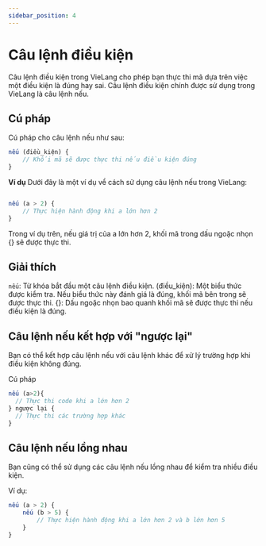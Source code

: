 ```yaml
---
sidebar_position: 4
---
```


# Câu lệnh điều kiện

Câu lệnh điều kiện trong VieLang cho phép bạn thực thi mã dựa trên việc một điều kiện là đúng hay sai. Câu lệnh điều kiện chính được sử dụng trong VieLang là câu lệnh nếu.

## Cú pháp
Cú pháp cho câu lệnh nếu như sau:

```js
nếu (điều_kiện) {
    // Khối mã sẽ được thực thi nếu điều kiện đúng
}
```

**Ví dụ**
Dưới đây là một ví dụ về cách sử dụng câu lệnh nếu trong VieLang:

```js

nếu (a > 2) {
    // Thực hiện hành động khi a lớn hơn 2
}
```
Trong ví dụ trên, nếu giá trị của a lớn hơn 2, khối mã trong dấu ngoặc nhọn {} sẽ được thực thi.


## Giải thích
`nếu`: Từ khóa bắt đầu một câu lệnh điều kiện.
(điều_kiện): Một biểu thức được kiểm tra. Nếu biểu thức này đánh giá là đúng, khối mã bên trong sẽ được thực thi.
{}: Dấu ngoặc nhọn bao quanh khối mã sẽ được thực thi nếu điều kiện là đúng.
## Câu lệnh nếu kết hợp với "ngược lại"
Bạn có thể kết hợp câu lệnh nếu với câu lệnh khác để xử lý trường hợp khi điều kiện không đúng.

Cú pháp

```js
nếu (a>2){
  // Thực thi code khi a lớn hơn 2
} ngược lại {
  // Thực thi các trường hợp khác
}

```

## Câu lệnh nếu lồng nhau
Bạn cũng có thể sử dụng các câu lệnh nếu lồng nhau để kiểm tra nhiều điều kiện.

Ví dụ:
```js
nếu (a > 2) {
    nếu (b > 5) {
        // Thực hiện hành động khi a lớn hơn 2 và b lớn hơn 5
    }
}

```